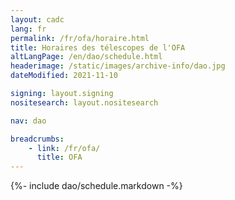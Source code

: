 ```yaml
---
layout: cadc
lang: fr
permalink: /fr/ofa/horaire.html
title: Horaires des télescopes de l'OFA
altLangPage: /en/dao/schedule.html
headerimage: /static/images/archive-info/dao.jpg
dateModified: 2021-11-10

signing: layout.signing
nositesearch: layout.nositesearch

nav: dao

breadcrumbs:
    - link: /fr/ofa/
      title: OFA
---
```


{%- include dao/schedule.markdown -%}